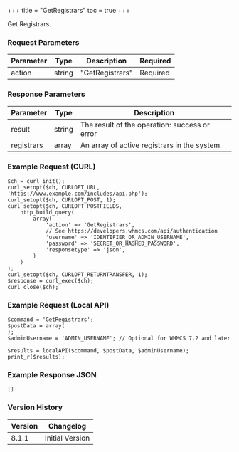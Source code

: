 +++
title = "GetRegistrars"
toc = true
+++

Get Registrars.

### Request Parameters

| Parameter | Type | Description | Required |
| --------- | ---- | ----------- | -------- |
| action | string | "GetRegistrars" | Required |

### Response Parameters

| Parameter | Type | Description |
| --------- | ---- | ----------- |
| result | string | The result of the operation: success or error |
| registrars | array | An array of active registrars in the system. |


### Example Request (CURL)

```
$ch = curl_init();
curl_setopt($ch, CURLOPT_URL, 'https://www.example.com/includes/api.php');
curl_setopt($ch, CURLOPT_POST, 1);
curl_setopt($ch, CURLOPT_POSTFIELDS,
    http_build_query(
        array(
            'action' => 'GetRegistrars',
            // See https://developers.whmcs.com/api/authentication
            'username' => 'IDENTIFIER_OR_ADMIN_USERNAME',
            'password' => 'SECRET_OR_HASHED_PASSWORD',
            'responsetype' => 'json',
        )
    )
);
curl_setopt($ch, CURLOPT_RETURNTRANSFER, 1);
$response = curl_exec($ch);
curl_close($ch);
```


### Example Request (Local API)

```
$command = 'GetRegistrars';
$postData = array(
);
$adminUsername = 'ADMIN_USERNAME'; // Optional for WHMCS 7.2 and later

$results = localAPI($command, $postData, $adminUsername);
print_r($results);
```


### Example Response JSON

```
[]
```


### Version History

| Version | Changelog |
| ------- | --------- |
| 8.1.1 | Initial Version |
